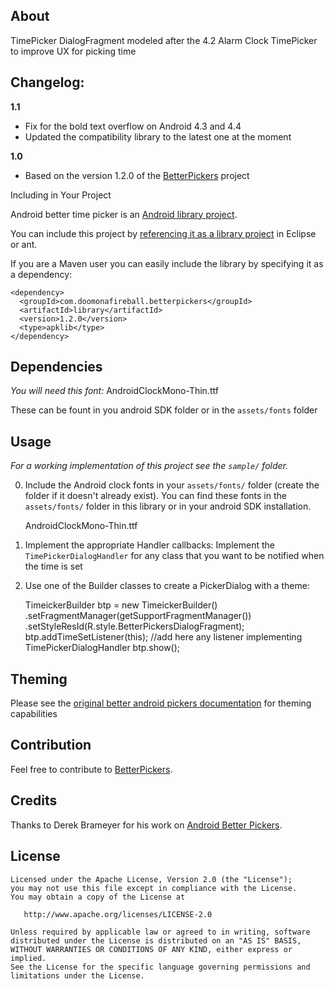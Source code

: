## About


TimePicker DialogFragment modeled after the 4.2 Alarm Clock TimePicker to improve UX for picking time


## Changelog:

**1.1**
  
  * Fix for the bold text overflow on Android 4.3 and 4.4
  * Updated the compatibility library to the latest one at the moment

**1.0**
  
  * Based on the version 1.2.0 of the [BetterPickers][5] project


Including in Your Project


Android better time picker is an [Android library project][7].

You can include this project by [referencing it as a library project][8] in Eclipse or ant.

If you are a Maven user you can easily include the library by specifying it as
a dependency:

    <dependency>
      <groupId>com.doomonafireball.betterpickers</groupId>
      <artifactId>library</artifactId>
      <version>1.2.0</version>
      <type>apklib</type>
    </dependency>

## Dependencies

*You will need this font:*
    AndroidClockMono-Thin.ttf

These can be fount in you android SDK folder or in the `assets/fonts` folder



## Usage


*For a working implementation of this project see the `sample/` folder.*

  0. Include the Android clock fonts in your `assets/fonts/` folder (create the folder if it doesn't already exist).  You can find these fonts in the `assets/fonts/` folder in this library or in your android SDK installation.

        AndroidClockMono-Thin.ttf

  1. Implement the appropriate Handler callbacks:
Implement the `TimePickerDialogHandler` for any class that you want to be notified when the time is set

  2. Use one of the Builder classes to create a PickerDialog with a theme:

        TimeickerBuilder btp = new TimeickerBuilder()
            .setFragmentManager(getSupportFragmentManager())
            .setStyleResId(R.style.BetterPickersDialogFragment);
        btp.addTimeSetListener(this); //add here any listener implementing TimePickerDialogHandler 
        btp.show();


## Theming


Please see the [original better android pickers documentation][5] for theming capabilities



## Contribution


Feel free to contribute to [BetterPickers][5].



## Credits

Thanks to Derek Brameyer for his work on [Android Better Pickers][5].



## License


    Licensed under the Apache License, Version 2.0 (the "License");
    you may not use this file except in compliance with the License.
    You may obtain a copy of the License at

       http://www.apache.org/licenses/LICENSE-2.0

    Unless required by applicable law or agreed to in writing, software
    distributed under the License is distributed on an "AS IS" BASIS,
    WITHOUT WARRANTIES OR CONDITIONS OF ANY KIND, either express or implied.
    See the License for the specific language governing permissions and
    limitations under the License.


 [5]:https://github.com/derekbrameyer/android-betterpickers
 [6]: https://play.google.com/store/apps/details?id=com.doomonafireball.betterpickers.sample
 [7]: http://developer.android.com/guide/developing/projects/projects-eclipse.html
 [8]: http://developer.android.com/guide/developing/projects/projects-eclipse.html#ReferencingLibraryProject
 [9]: http://viewpagerindicator.com/
 [10]: https://github.com/derekbrameyer/android-betterpickers/issues/new
 [11]: https://plus.google.com/108284392618554783657/posts
 [12]: http://willowtreeapps.github.io/OAK/
 [13]: http://www.willowtreeapps.com/
